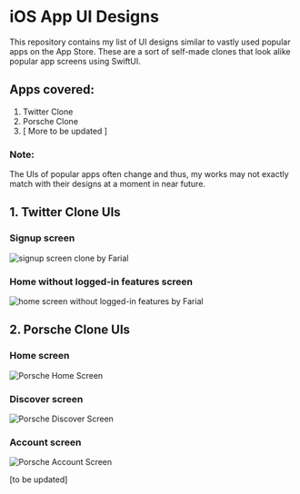 # iOS App UI Designs

This repository contains my list of UI designs similar to vastly used popular apps on the App Store. These are a sort of self-made clones that look alike popular app screens using SwiftUI.

## Apps covered:
1. Twitter Clone
2. Porsche Clone
3. [ More to be updated ]

### Note:
The UIs of popular apps often change and thus, my works may not exactly match with their designs at a moment in near future.

## 1. Twitter Clone UIs

### Signup screen
![signup screen clone by Farial](https://github.com/Farial-mahmod/iOS-App-UI-Designs/blob/main/Twitter-UI-Clone/Assets.xcassets/homescreen.png)

### Home without logged-in features screen
![home screen without logged-in features by Farial](https://github.com/Farial-mahmod/iOS-App-UI-Designs/blob/main/Twitter-UI-Clone/Assets.xcassets/home-without-login-screen.png)

## 2. Porsche Clone UIs

### Home screen
![Porsche Home Screen](https://github.com/Farial-mahmod/iOS-App-UI-Designs/blob/main/Porsche%20UI%20Clone/Assets.xcassets/porsche-home.png)

### Discover screen
![Porsche Discover Screen](https://github.com/Farial-mahmod/iOS-App-UI-Designs/blob/main/Porsche%20UI%20Clone/Assets.xcassets/porsche-discover-screen.png)

### Account screen
![Porsche Account Screen](https://github.com/Farial-mahmod/iOS-App-UI-Designs/blob/main/Porsche%20UI%20Clone/Assets.xcassets/Porsche-account-screen.png)

[to be updated]
